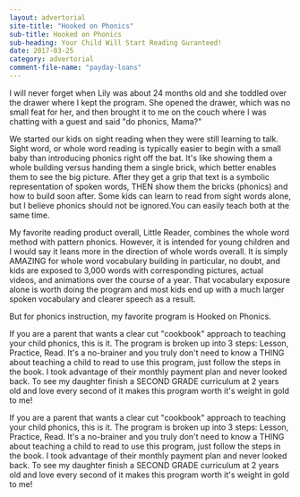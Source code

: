 ```yaml
---
layout: advertorial
site-title: "Hooked on Phonics"
sub-title: Hooked on Phonics
sub-heading: Your Child Will Start Reading Guranteed!
date: 2017-03-25
category: advertorial
comment-file-name: "payday-loans"
---
```


I will never forget when Lily was about 24 months old and she toddled over the drawer where I kept the program. She opened the drawer, which was no small feat for her, and then brought it to me on the couch where I was chatting with a guest and said "do phonics, Mama?"

We started our kids on sight reading when they were still learning to talk. Sight word, or whole word reading is typically easier to begin with a small baby than introducing phonics right off the bat. It's like showing them a whole building versus handing them a single brick, which better enables them to see the big picture. After they get a grip that text is a symbolic representation of spoken words, THEN show them the bricks (phonics) and how to build soon after. Some kids can learn to read from sight words alone, but I believe phonics should not be ignored.You can easily teach both at the same time. 

My favorite reading product overall,  Little Reader, combines the whole word method with pattern phonics. However, it is intended for young children and I would say it leans more in the direction of whole words overall. It is simply AMAZING for whole word vocabulary building in particular, no doubt, and kids are exposed to 3,000 words with corresponding pictures, actual videos, and animations over the course of a year. That vocabulary exposure alone is worth doing the program and most kids end up with a much larger spoken vocabulary and clearer speech as a result.

But for phonics instruction, my favorite program is Hooked on Phonics.

If you are a parent that wants a clear cut "cookbook" approach to teaching your child phonics, this is it. The program is broken up into 3 steps: Lesson, Practice, Read. It's a no-brainer and you truly don't need to know a THING about teaching a child to read to use this program, just follow the steps in the book. I took advantage of their monthly payment plan and never looked back. To see my daughter finish a SECOND GRADE curriculum at 2 years old and love every second of it makes this program worth it's weight in gold to me!

If you are a parent that wants a clear cut "cookbook" approach to teaching your child phonics, this is it. The program is broken up into 3 steps: Lesson, Practice, Read. It's a no-brainer and you truly don't need to know a THING about teaching a child to read to use this program, just follow the steps in the book. I took advantage of their monthly payment plan and never looked back. To see my daughter finish a SECOND GRADE curriculum at 2 years old and love every second of it makes this program worth it's weight in gold to me!